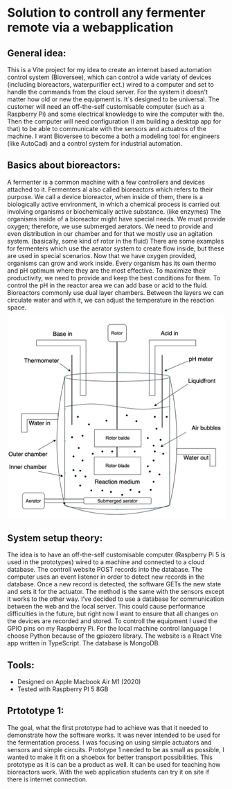 # Solution to controll any fermenter remote via a webapplication

## General idea:

This is a Vite project for my idea to create an internet based automation control system (Bioversee), which can control a wide variaty of devices (including bioreactors, waterpurifier ect.) wired to a computer and set to handle the commands from the cloud server.
For the system it doesn't matter how old or new the equipment is. It`s designed to be universal.
The customer will need an off-the-self customisable computer (such as a Raspberry Pi) and some electrical knowledge to wire the computer with the. Then the computer will need configuration (I am building a desktop app for that) to be able to communicate with the sensors and actuatros of the machine.
I want Bioversee to become a both a modeling tool for engineers (like AutoCad) and a control system for industrial automation.

## Basics about bioreactors:

A fermenter is a common machine with a few controllers and devices attached to it. Fermenters al also called bioreactors which refers to their purpose. We call a device bioreactor, when inside of them, there is a biologically active environment, in which a chemical process is carried out involving organisms or biochemically active substance. (like enzymes)
The organisms inside of a bioreactor might have special needs. We must provide oxygen; therefore, we use submerged aerators. We need to provide and even distribution in our chamber and for that we mostly use an agitation system. (basically, some kind of rotor in the fluid) There are some examples for fermenters which use the aerator system to create flow inside, but these are used in special scenarios.
Now that we have oxygen provided, organisms can grow and work inside. Every organism has its own thermo and pH optimum where they are the most effective. To maximize their productivity, we need to provide and keep the best conditions for them. To control the pH in the reactor area we can add base or acid to the fluid. Bioreactors commonly use dual layer chambers. Between the layers we can circulate water and with it, we can adjust the temperature in the reaction space.

![Bioreactor](blueprints/basicBioreactor.png)

## System setup theory:

The idea is to have an off-the-self customisable computer (Raspberry Pi 5 is used in the prototypes) wired to a machine and connected to a cloud database. The controll website POST records into the database. The computer uses an event listener in order to detect new records in the database. Once a new record is detected, the software GETs the new state and sets it for the actuator. The method is the same with the sensors except it works to the other way.
I’ve decided to use a database for communication between the web and the local server. This could cause performance difficulties in the future, but right now I want to ensure that all changes on the devices are recorded and stored.
To controll the equipment I used the GPIO pins on my Raspberry Pi.
For the local machine control language I choose Python because of the gpiozero library. The website is a React Vite app written in TypeScript. The database is MongoDB.

## Tools:

- Designed on Apple Macbook Air M1 (2020)
- Tested with Raspberry PI 5 8GB

## Prtototype 1:

The goal, what the first prototype had to achieve was that it needed to demonstrate how the software works. It was never intended to be used for the fermentation process. I was focusing on using simple actuators and sensors and simple circuits. Prototype 1 needed to be as small as possible, I wanted to make it fit on a shoebox for better transport possibilities. This prototype as it is can be a product as well. It can be used for teaching how bioreactors work. With the web application students can try it on site if there is internet connection.
